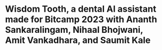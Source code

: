 # Wisdom Tooth, a dental AI assistant made for Bitcamp 2023 with Ananth Sankaralingam, Nihaal Bhojwani, Amit Vankadhara, and Saumit Kale

